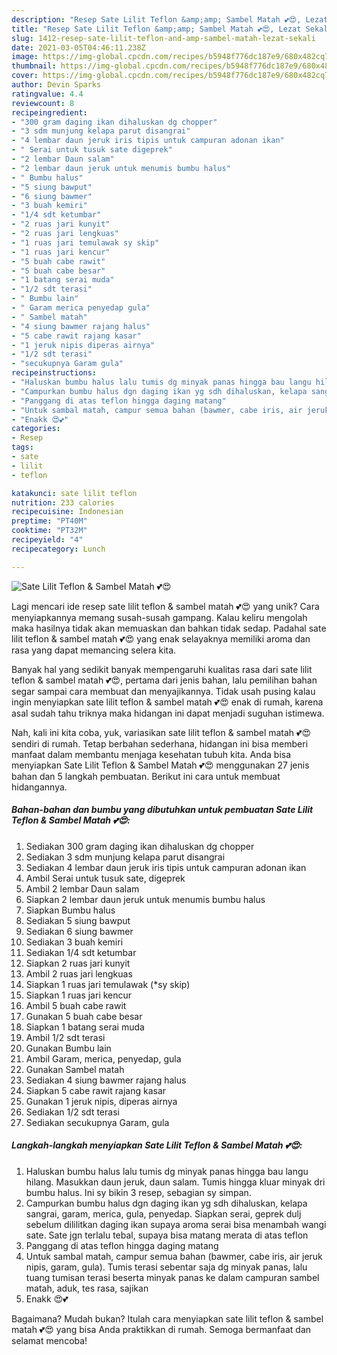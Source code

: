```yaml
---
description: "Resep Sate Lilit Teflon &amp;amp; Sambel Matah 💕😍, Lezat Sekali"
title: "Resep Sate Lilit Teflon &amp;amp; Sambel Matah 💕😍, Lezat Sekali"
slug: 1412-resep-sate-lilit-teflon-and-amp-sambel-matah-lezat-sekali
date: 2021-03-05T04:46:11.238Z
image: https://img-global.cpcdn.com/recipes/b5948f776dc187e9/680x482cq70/sate-lilit-teflon-sambel-matah-foto-resep-utama.jpg
thumbnail: https://img-global.cpcdn.com/recipes/b5948f776dc187e9/680x482cq70/sate-lilit-teflon-sambel-matah-foto-resep-utama.jpg
cover: https://img-global.cpcdn.com/recipes/b5948f776dc187e9/680x482cq70/sate-lilit-teflon-sambel-matah-foto-resep-utama.jpg
author: Devin Sparks
ratingvalue: 4.4
reviewcount: 8
recipeingredient:
- "300 gram daging ikan dihaluskan dg chopper"
- "3 sdm munjung kelapa parut disangrai"
- "4 lembar daun jeruk iris tipis untuk campuran adonan ikan"
- " Serai untuk tusuk sate digeprek"
- "2 lembar Daun salam"
- "2 lembar daun jeruk untuk menumis bumbu halus"
- " Bumbu halus"
- "5 siung bawput"
- "6 siung bawmer"
- "3 buah kemiri"
- "1/4 sdt ketumbar"
- "2 ruas jari kunyit"
- "2 ruas jari lengkuas"
- "1 ruas jari temulawak sy skip"
- "1 ruas jari kencur"
- "5 buah cabe rawit"
- "5 buah cabe besar"
- "1 batang serai muda"
- "1/2 sdt terasi"
- " Bumbu lain"
- " Garam merica penyedap gula"
- " Sambel matah"
- "4 siung bawmer rajang halus"
- "5 cabe rawit rajang kasar"
- "1 jeruk nipis diperas airnya"
- "1/2 sdt terasi"
- "secukupnya Garam gula"
recipeinstructions:
- "Haluskan bumbu halus lalu tumis dg minyak panas hingga bau langu hilang. Masukkan daun jeruk, daun salam. Tumis hingga kluar minyak dri bumbu halus. Ini sy bikin 3 resep, sebagian sy simpan."
- "Campurkan bumbu halus dgn daging ikan yg sdh dihaluskan, kelapa sangrai, garam, merica, gula, penyedap. Siapkan serai, geprek dulj sebelum dililitkan daging ikan supaya aroma serai bisa menambah wangi sate. Sate jgn terlalu tebal, supaya bisa matang merata di atas teflon"
- "Panggang di atas teflon hingga daging matang"
- "Untuk sambal matah, campur semua bahan (bawmer, cabe iris, air jeruk nipis, garam, gula). Tumis terasi sebentar saja dg minyak panas, lalu tuang tumisan terasi beserta minyak panas ke dalam campuran sambel matah, aduk, tes rasa, sajikan"
- "Enakk 😍💕"
categories:
- Resep
tags:
- sate
- lilit
- teflon

katakunci: sate lilit teflon 
nutrition: 233 calories
recipecuisine: Indonesian
preptime: "PT40M"
cooktime: "PT32M"
recipeyield: "4"
recipecategory: Lunch

---
```



![Sate Lilit Teflon &amp; Sambel Matah 💕😍](https://img-global.cpcdn.com/recipes/b5948f776dc187e9/680x482cq70/sate-lilit-teflon-sambel-matah-foto-resep-utama.jpg)

Lagi mencari ide resep sate lilit teflon &amp; sambel matah 💕😍 yang unik? Cara menyiapkannya memang susah-susah gampang. Kalau keliru mengolah maka hasilnya tidak akan memuaskan dan bahkan tidak sedap. Padahal sate lilit teflon &amp; sambel matah 💕😍 yang enak selayaknya memiliki aroma dan rasa yang dapat memancing selera kita.



Banyak hal yang sedikit banyak mempengaruhi kualitas rasa dari sate lilit teflon &amp; sambel matah 💕😍, pertama dari jenis bahan, lalu pemilihan bahan segar sampai cara membuat dan menyajikannya. Tidak usah pusing kalau ingin menyiapkan sate lilit teflon &amp; sambel matah 💕😍 enak di rumah, karena asal sudah tahu triknya maka hidangan ini dapat menjadi suguhan istimewa.


Nah, kali ini kita coba, yuk, variasikan sate lilit teflon &amp; sambel matah 💕😍 sendiri di rumah. Tetap berbahan sederhana, hidangan ini bisa memberi manfaat dalam membantu menjaga kesehatan tubuh kita. Anda bisa menyiapkan Sate Lilit Teflon &amp; Sambel Matah 💕😍 menggunakan 27 jenis bahan dan 5 langkah pembuatan. Berikut ini cara untuk membuat hidangannya.

<!--inarticleads1-->

##### Bahan-bahan dan bumbu yang dibutuhkan untuk pembuatan Sate Lilit Teflon &amp; Sambel Matah 💕😍:

1. Sediakan 300 gram daging ikan dihaluskan dg chopper
1. Sediakan 3 sdm munjung kelapa parut disangrai
1. Sediakan 4 lembar daun jeruk iris tipis untuk campuran adonan ikan
1. Ambil  Serai untuk tusuk sate, digeprek
1. Ambil 2 lembar Daun salam
1. Siapkan 2 lembar daun jeruk untuk menumis bumbu halus
1. Siapkan  Bumbu halus
1. Sediakan 5 siung bawput
1. Sediakan 6 siung bawmer
1. Sediakan 3 buah kemiri
1. Sediakan 1/4 sdt ketumbar
1. Siapkan 2 ruas jari kunyit
1. Ambil 2 ruas jari lengkuas
1. Siapkan 1 ruas jari temulawak (*sy skip)
1. Siapkan 1 ruas jari kencur
1. Ambil 5 buah cabe rawit
1. Gunakan 5 buah cabe besar
1. Siapkan 1 batang serai muda
1. Ambil 1/2 sdt terasi
1. Gunakan  Bumbu lain
1. Ambil  Garam, merica, penyedap, gula
1. Gunakan  Sambel matah
1. Sediakan 4 siung bawmer rajang halus
1. Siapkan 5 cabe rawit rajang kasar
1. Gunakan 1 jeruk nipis, diperas airnya
1. Sediakan 1/2 sdt terasi
1. Sediakan secukupnya Garam, gula




<!--inarticleads2-->

##### Langkah-langkah menyiapkan Sate Lilit Teflon &amp; Sambel Matah 💕😍:

1. Haluskan bumbu halus lalu tumis dg minyak panas hingga bau langu hilang. Masukkan daun jeruk, daun salam. Tumis hingga kluar minyak dri bumbu halus. Ini sy bikin 3 resep, sebagian sy simpan.
1. Campurkan bumbu halus dgn daging ikan yg sdh dihaluskan, kelapa sangrai, garam, merica, gula, penyedap. Siapkan serai, geprek dulj sebelum dililitkan daging ikan supaya aroma serai bisa menambah wangi sate. Sate jgn terlalu tebal, supaya bisa matang merata di atas teflon
1. Panggang di atas teflon hingga daging matang
1. Untuk sambal matah, campur semua bahan (bawmer, cabe iris, air jeruk nipis, garam, gula). Tumis terasi sebentar saja dg minyak panas, lalu tuang tumisan terasi beserta minyak panas ke dalam campuran sambel matah, aduk, tes rasa, sajikan
1. Enakk 😍💕




Bagaimana? Mudah bukan? Itulah cara menyiapkan sate lilit teflon &amp; sambel matah 💕😍 yang bisa Anda praktikkan di rumah. Semoga bermanfaat dan selamat mencoba!
